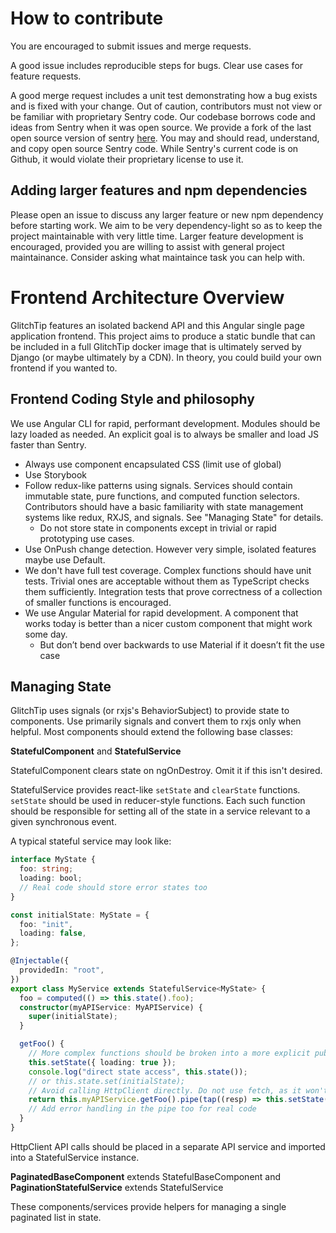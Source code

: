 # How to contribute

You are encouraged to submit issues and merge requests.

A good issue includes reproducible steps for bugs. Clear use cases for feature requests.

A good merge request includes a unit test demonstrating how a bug exists and is fixed with your change. Out of caution, contributors must not view or be familiar with proprietary Sentry code. Our codebase borrows code and ideas from Sentry when it was open source. We provide a fork of the last open source version of sentry [here](https://gitlab.com/glitchtip/sentry-open-source). You may and should read, understand, and copy open source Sentry code. While Sentry's current code is on Github, it would violate their proprietary license to use it.

## Adding larger features and npm dependencies

Please open an issue to discuss any larger feature or new npm dependency before starting work. We aim to be very dependency-light so as to keep the project maintainable with very little time. Larger feature development is encouraged, provided you are willing to assist with general project maintainance. Consider asking what maintaince task you can help with.

# Frontend Architecture Overview

GlitchTip features an isolated backend API and this Angular single page application frontend. This project aims to produce a static bundle that can be included in a full GlitchTip docker image that is ultimately served by Django (or maybe ultimately by a CDN). In theory, you could build your own frontend if you wanted to.

## Frontend Coding Style and philosophy

We use Angular CLI for rapid, performant development. Modules should be lazy loaded as needed. An explicit goal is to always be smaller and load JS faster than Sentry.

- Always use component encapsulated CSS (limit use of global)
- Use Storybook
- Follow redux-like patterns using signals. Services should contain immutable state, pure functions, and computed function selectors. Contributors should have a basic familiarity with state management systems like redux, RXJS, and signals. See "Managing State" for details.
  - Do not store state in components except in trivial or rapid prototyping use cases.
- Use OnPush change detection. However very simple, isolated features maybe use Default.
- We don't have full test coverage. Complex functions should have unit tests. Trivial ones are acceptable without them as TypeScript checks them sufficiently. Integration tests that prove correctness of a collection of smaller functions is encouraged.
- We use Angular Material for rapid development. A component that works today is better than a nicer custom component that might work some day.
  - But don’t bend over backwards to use Material if it doesn’t fit the use case

## Managing State

GlitchTip uses signals (or rxjs's BehaviorSubject) to provide state to components. Use primarily signals and convert them to rxjs only when helpful. Most components should extend the following base classes:

**StatefulComponent** and **StatefulService**

StatefulComponent clears state on ngOnDestroy. Omit it if this isn't desired.

StatefulService provides react-like `setState` and `clearState` functions. `setState` should be used in reducer-style functions. Each such function should be responsible for setting all of the state in a service relevant to a given synchronous event.

A typical stateful service may look like:

```typescript
interface MyState {
  foo: string;
  loading: bool;
  // Real code should store error states too
}

const initialState: MyState = {
  foo: "init",
  loading: false,
};

@Injectable({
  providedIn: "root",
})
export class MyService extends StatefulService<MyState> {
  foo = computed(() => this.state().foo);
  constructor(myAPIService: MyAPIService) {
    super(initialState);
  }

  getFoo() {
    // More complex functions should be broken into a more explicit public "action" function and private "reducer" function. Simple ones can avoid such boilerplate.
    this.setState({ loading: true });
    console.log("direct state access", this.state());
    // or this.state.set(initialState);
    // Avoid calling HttpClient directly. Do not use fetch, as it won't get csrf tokens.
    return this.myAPIService.getFoo().pipe(tap((resp) => this.setState({ foo: resp.foo, loading: false })));
    // Add error handling in the pipe too for real code
  }
}
```

HttpClient API calls should be placed in a separate API service and imported into a StatefulService instance.

**PaginatedBaseComponent** extends StatefulBaseComponent and **PaginationStatefulService** extends StatefulService

These components/services provide helpers for managing a single paginated list in state.
